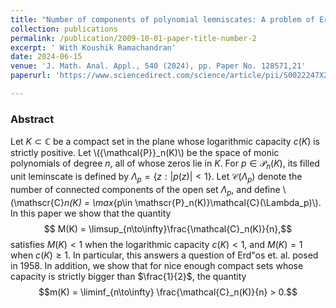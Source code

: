 ```yaml
---
title: "Number of components of polynomial lemniscates: A problem of Erdös, Herzog, and Piranian"
collection: publications
permalink: /publication/2009-10-01-paper-title-number-2
excerpt: ' With Koushik Ramachandran'
date: 2024-06-15
venue: 'J. Math. Anal. Appl., 540 (2024), pp. Paper No. 128571,21'
paperurl: 'https://www.sciencedirect.com/science/article/pii/S0022247X24004931'

---
```

### Abstract

Let $K\subset\mathbb{C}$ be a compact set in the plane whose logarithmic capacity $c(K)$ is strictly positive. Let \\({\mathcal{P}}_n(K)\\) be the space of monic polynomials of degree $n$, all of whose zeros lie in $K$. For $p \in {\mathcal{P}}_n(K),$ its filled unit leminscate is defined by $\Lambda_p = \{ z: |p(z)| < 1 \}$. Let $\mathcal{C}(\Lambda_p)$ denote the number of connected components of the open set $\Lambda_p,$ and define \\(\mathscr{C}_n(K) = \max_{p\in \mathscr{P}_n(K)}\mathcal{C}(\Lambda_p)\\). In this paper we show that the quantity 
$$ M(K) = \limsup_{n\to\infty}\frac{\mathcal{C}_n(K)}{n},$$
satisfies $M(K) < 1$ when the logarithmic capacity $c(K) < 1,$ and  $M(K) = 1$ when $c(K)\geq 1.$ In particular, this answers a question of Erd\"os et. al. posed in $1958$. In addition, we show that for nice enough compact sets whose capacity is strictly bigger than $\frac{1}{2}$, the quantity $$m(K) = \liminf_{n\to\infty} \frac{\mathcal{C}_n(K)}{n} > 0.$$

